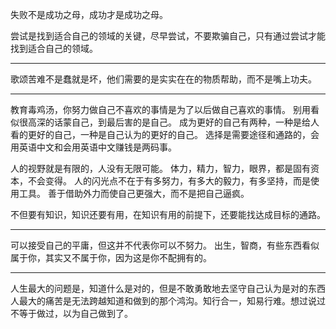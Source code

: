 失败不是成功之母，成功才是成功之母。

尝试是找到适合自己的领域的关键，尽早尝试，不要欺骗自己，只有通过尝试才能找到适合自己的领域。

---

歌颂苦难不是蠢就是坏，他们需要的是实实在在的物质帮助，而不是嘴上功夫。

---

教育毒鸡汤，你努力做自己不喜欢的事情是为了以后做自己喜欢的事情。
别用看似很高深的话蒙自己，到最后害的是自己。
成为更好的自己有两种，一种是给人看的更好的自己，一种是自己认为的更好的自己。
选择是需要途径和通路的，会用英语中文和会用英语中文赚钱是两码事。

人的视野就是有限的，人没有无限可能。
体力，精力，智力，眼界，都是固有资本，不会变得。
人的闪光点不在于有多努力，有多大的毅力，有多坚持，而是使用工具。
善于借助外力而使自己更强大，而不是把自己逼疯。

不但要有知识，知识还要有用，在知识有用的前提下，还要能找达成目标的通路。

---

可以接受自己的平庸，但这并不代表你可以不努力。
出生，智商，有些东西看似属于你，其实又不属于你，因为这是你不配拥有的。

---

人生最大的问题是，知道什么是对的，但是不敢勇敢地去坚守自己认为是对的东西
人最大的痛苦是无法跨越知道和做到的那个鸿沟。知行合一，知易行难。想过说过不等于做过，以为自己做到了。